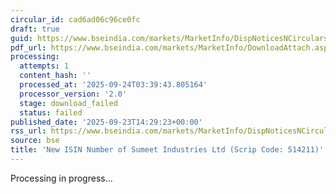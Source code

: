 ```yaml
---
circular_id: cad6ad06c96ce0fc
draft: true
guid: https://www.bseindia.com/markets/MarketInfo/DispNoticesNCirculars.aspx?Noticeid={A1B17AC7-853E-4CA1-8EB7-805083ABC1F6}&noticeno=20250923-69&dt=09/23/2025&icount=69&totcount=84&flag=0
pdf_url: https://www.bseindia.com/markets/MarketInfo/DownloadAttach.aspx?id=20250923-69&attachedId=
processing:
  attempts: 1
  content_hash: ''
  processed_at: '2025-09-24T03:39:43.805164'
  processor_version: '2.0'
  stage: download_failed
  status: failed
published_date: '2025-09-23T14:29:23+00:00'
rss_url: https://www.bseindia.com/markets/MarketInfo/DispNoticesNCirculars.aspx?Noticeid={A1B17AC7-853E-4CA1-8EB7-805083ABC1F6}&noticeno=20250923-69&dt=09/23/2025&icount=69&totcount=84&flag=0
source: bse
title: 'New ISIN Number of Sumeet Industries Ltd (Scrip Code: 514211)'
---
```


Processing in progress...